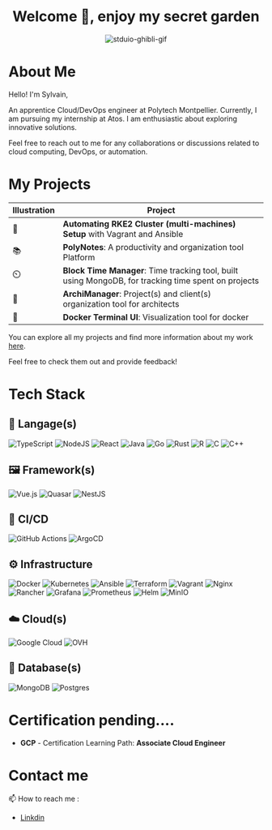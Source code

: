 <h1 align="center">Welcome 👋, enjoy my secret garden
</h1>
<p align="center">
    <img src="https://www.nipponconnection.fr/wp-content/uploads/2016/05/lynn-esprits-Inao-studio-ghibli-Japon-jeu-video-1.gif" alt="stduio-ghibli-gif" />
</p>

# About Me

Hello! I'm Sylvain,

An apprentice Cloud/DevOps engineer at Polytech Montpellier. Currently, I am pursuing my internship at Atos. I am enthusiastic about exploring innovative solutions.

Feel free to reach out to me for any collaborations or discussions related to cloud computing, DevOps, or automation.

# My Projects

| Illustration       | Project                                                                                              |
| ------------------ | ---------------------------------------------------------------------------------------------------- |
| :robot:            | **Automating RKE2 Cluster (multi-machines) Setup** with Vagrant and Ansible                          |
| :books:            | **PolyNotes**: A productivity and organization tool Platform                                         |
| :timer_clock:      | **Block Time Manager**: Time tracking tool, built using MongoDB, for tracking time spent on projects |
| :triangular_ruler: | **ArchiManager**: Project(s) and client(s) organization tool for architects                          |
| :takeout_box:      | **Docker Terminal UI**: Visualization tool for docker                                                |

You can explore all my projects and find more information about my work [here](https://cluster-2022-9.dopolytech.fr).

Feel free to check them out and provide feedback!

# Tech Stack

## :speech_balloon: Langage(s)

![TypeScript](https://img.shields.io/badge/typescript-%23007ACC.svg?style=for-the-badge&logo=typescript&logoColor=white)
![NodeJS](https://img.shields.io/badge/node.js-6DA55F?style=for-the-badge&logo=node.js&logoColor=white)
![React](https://img.shields.io/badge/react-%2320232a.svg?style=for-the-badge&logo=react&logoColor=%2361DAFB)
![Java](https://img.shields.io/badge/java-%23ED8B00.svg?style=for-the-badge&logo=openjdk&logoColor=white)
![Go](https://img.shields.io/badge/go-%2300ADD8.svg?style=for-the-badge&logo=go&logoColor=white)
![Rust](https://img.shields.io/badge/rust-%23000000.svg?style=for-the-badge&logo=rust&logoColor=white)
![R](https://img.shields.io/badge/r-%23276DC3.svg?style=for-the-badge&logo=r&logoColor=white)
![C](https://img.shields.io/badge/c-%2300599C.svg?style=for-the-badge&logo=c&logoColor=white)
![C++](https://img.shields.io/badge/c++-%2300599C.svg?style=for-the-badge&logo=c%2B%2B&logoColor=white)

## :framed_picture: Framework(s)

![Vue.js](https://img.shields.io/badge/vuejs-%2335495e.svg?style=for-the-badge&logo=vuedotjs&logoColor=%234FC08D)
![Quasar](https://img.shields.io/badge/Quasar-16B7FB?style=for-the-badge&logo=quasar&logoColor=black)
![NestJS](https://img.shields.io/badge/nestjs-%23E0234E.svg?style=for-the-badge&logo=nestjs&logoColor=white)

## :runner: CI/CD

![GitHub Actions](https://img.shields.io/badge/github%20actions-%232671E5.svg?style=for-the-badge&logo=githubactions&logoColor=white)
![ArgoCD](https://img.shields.io/badge/Argo-009485?style=for-the-badge&logo=Argo&logoColor=white)

## :gear: Infrastructure

![Docker](https://img.shields.io/badge/docker-%230db7ed.svg?style=for-the-badge&logo=docker&logoColor=white)
![Kubernetes](https://img.shields.io/badge/kubernetes-%23326ce5.svg?style=for-the-badge&logo=kubernetes&logoColor=white)
![Ansible](https://img.shields.io/badge/ansible-%231A1918.svg?style=for-the-badge&logo=ansible&logoColor=white)
![Terraform](https://img.shields.io/badge/terraform-%235835CC.svg?style=for-the-badge&logo=terraform&logoColor=white)
![Vagrant](https://img.shields.io/badge/vagrant-%231563FF.svg?style=for-the-badge&logo=vagrant&logoColor=white)
![Nginx](https://img.shields.io/badge/nginx-%23009639.svg?style=for-the-badge&logo=nginx&logoColor=white)
![Rancher](https://img.shields.io/badge/rancher-%230075A8.svg?style=for-the-badge&logo=rancher&logoColor=white)
![Grafana](https://img.shields.io/badge/grafana-%23F46800.svg?style=for-the-badge&logo=grafana&logoColor=white)
![Prometheus](https://img.shields.io/badge/Prometheus-E6522C?style=for-the-badge&logo=Prometheus&logoColor=white)
![Helm](https://img.shields.io/badge/Helm-0F1689?style=for-the-badge&logo=Helm&logoColor=white)
![MinIO](https://img.shields.io/badge/MinIO-D70022?style=for-the-badge&logo=min&logoColor=white)

## :cloud: Cloud(s)

![Google Cloud](https://img.shields.io/badge/GoogleCloud-%234285F4.svg?style=for-the-badge&logo=google-cloud&logoColor=white)
![OVH](https://img.shields.io/badge/ovh-%23123F6D.svg?style=for-the-badge&logo=ovh&logoColor=#123F6D)

## :floppy_disk: Database(s)

![MongoDB](https://img.shields.io/badge/MongoDB-%234ea94b.svg?style=for-the-badge&logo=mongodb&logoColor=white)
![Postgres](https://img.shields.io/badge/postgres-%23316192.svg?style=for-the-badge&logo=postgresql&logoColor=white)

# Certification pending....

- **GCP** - Certification Learning Path: **Associate Cloud Engineer**

# Contact me

📫 How to reach me :

- [Linkdin](https://www.linkedin.com/in/sylvain-pierrot-4a5429170/)
